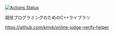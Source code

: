 [![Actions Status](https://github.com/toof-jp/cp-library/workflows/verify/badge.svg)](https://github.com/toof-jp/cp-library/actions)

競技プログラミングのためのC++ライブラリ

https://github.com/kmyk/online-judge-verify-helper
